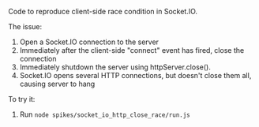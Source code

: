 Code to reproduce client-side race condition in Socket.IO.

The issue:

1. Open a Socket.IO connection to the server
2. Immediately after the client-side "connect" event has fired, close the connection
3. Immediately shutdown the server using httpServer.close().
4. Socket.IO opens several HTTP connections, but doesn't close them all, causing server to hang

To try it:

1. Run `node spikes/socket_io_http_close_race/run.js`

